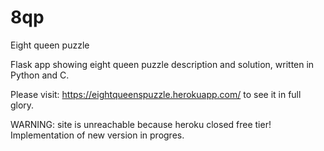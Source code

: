 # 8qp
Eight queen puzzle

Flask app showing eight queen puzzle description and solution, written in Python and C.

Please visit: https://eightqueenspuzzle.herokuapp.com/ to see it in full glory.

WARNING: site is unreachable because heroku closed free tier! Implementation of new version in progres.
